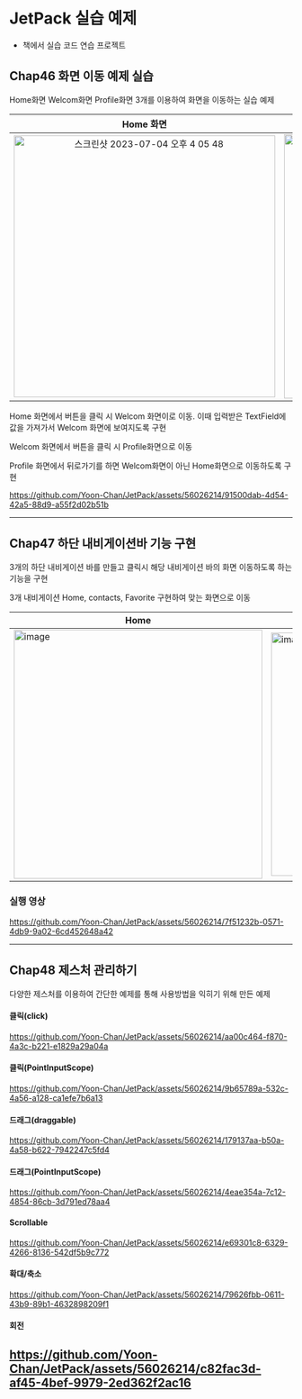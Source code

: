 # JetPack 실습 예제

+ 책에서 실습 코드 연습 프로젝트

## Chap46 화면 이동 예제 실습

Home화면 Welcom화면 Profile화면 3개를 이용하여 화면을 이동하는 실습 예제

|                          Home 화면                           |                         Welcom 화면                          |                         Profile 화면                         |
| :----------------------------------------------------------: | :----------------------------------------------------------: | :----------------------------------------------------------: |
|<img width="465" alt="스크린샷 2023-07-04 오후 4 05 48" src="https://github.com/Yoon-Chan/JetPack/assets/56026214/12915337-da4e-43d4-a592-e110f42ad168">| <img width="469" alt="image" src="https://github.com/Yoon-Chan/JetPack/assets/56026214/aa364e4b-8b3f-43d2-98be-4ea7e1e81b38">|<img width="469" alt="image" src="https://github.com/Yoon-Chan/JetPack/assets/56026214/2d4d6ea7-3e71-4f90-8908-5dc81d17aeba">|

Home 화면에서 버튼을 클릭 시 Welcom 화면이로 이동. 이때 입력받은 TextField에 값을 가져가서 Welcom 화면에 보여지도록 구현

Welcom 화면에서 버튼을 클릭 시 Profile화면으로 이동

Profile 화면에서 뒤로가기를 하면 Welcom화면이 아닌 Home화면으로 이동하도록 구현

https://github.com/Yoon-Chan/JetPack/assets/56026214/91500dab-4d54-42a5-88d9-a55f2d02b51b


---

## Chap47 하단 내비게이션바 기능 구현

3개의 하단 내비게이션 바를 만들고 클릭시 해당 내비게이션 바의 화면 이동하도록 하는 기능을 구현

3개 내비게이션 Home, contacts, Favorite 구현하여 맞는 화면으로 이동

| Home | Contacts | Favorites |
| ---- | -------- | --------- |
|    <img width="442" alt="image" src="https://github.com/Yoon-Chan/JetPack/assets/56026214/89fe4e54-9b46-4184-b4bd-555e4d82313c"> |  <img width="432" alt="image" src="https://github.com/Yoon-Chan/JetPack/assets/56026214/2de2ca56-4c89-4658-83d7-cdeaeb11cfd4">|    <img width="436" alt="image" src="https://github.com/Yoon-Chan/JetPack/assets/56026214/98d6540c-2c73-4a27-a1f9-dc7397f9aeab">|

### 실행 영상

https://github.com/Yoon-Chan/JetPack/assets/56026214/7f51232b-0571-4db9-9a02-6cd452648a42

---

## Chap48 제스처 관리하기
다양한 제스처를 이용하여 간단한 예제를 통해 사용방법을 익히기 위해 만든 예제

#### 클릭(click)
https://github.com/Yoon-Chan/JetPack/assets/56026214/aa00c464-f870-4a3c-b221-e1829a29a04a
#### 클릭(PointInputScope)
https://github.com/Yoon-Chan/JetPack/assets/56026214/9b65789a-532c-4a56-a128-ca1efe7b6a13
#### 드래그(draggable)
https://github.com/Yoon-Chan/JetPack/assets/56026214/179137aa-b50a-4a58-b622-7942247c5fd4
#### 드래그(PointInputScope)
https://github.com/Yoon-Chan/JetPack/assets/56026214/4eae354a-7c12-4854-86cb-3d791ed78aa4
#### Scrollable
https://github.com/Yoon-Chan/JetPack/assets/56026214/e69301c8-6329-4266-8136-542df5b9c772
#### 확대/축소
https://github.com/Yoon-Chan/JetPack/assets/56026214/79626fbb-0611-43b9-89b1-4632898209f1
#### 회전
https://github.com/Yoon-Chan/JetPack/assets/56026214/c82fac3d-af45-4bef-9979-2ed362f2ac16
---

